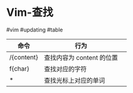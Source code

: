 # Vim-查找
#vim #updating #table

| 命令         | 行为                |     |
| ---------- | ----------------- | --- |
| /{content} | 查找内容为 content 的位置 |     |
| f{char}    | 查找对应的字符           |     |
| *          | 查找光标上对应的单词        |     |
